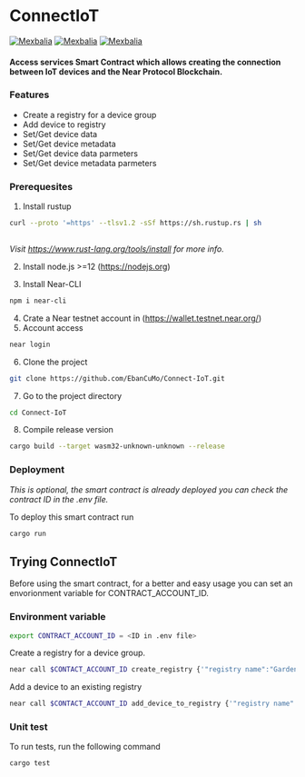 # **ConnectIoT**

[![Mexbalia](https://img.shields.io/badge/Mexbalia-ConnectIoT%20Smart%20Contract-blue)](https://mexbalia.com/connect-iot/)
[![Mexbalia](https://img.shields.io/badge/-Near%20Protocol-9cf)](https://near.org/)
[![Mexbalia](https://img.shields.io/badge/-near--sdk--rs-orange)](https://www.near-sdk.io/)

#### Access services **Smart Contract** which allows creating the **connection** between **IoT** devices and the **Near Protocol Blockchain**.


### Features

- Create a registry for a device group
- Add device to registry
- Set/Get device data
- Set/Get device metadata
- Set/Get device data parmeters
- Set/Get device metadata parmeters


### Prerequesites

1. Install rustup

```bash
curl --proto '=https' --tlsv1.2 -sSf https://sh.rustup.rs | sh
  
```

*Visit https://www.rust-lang.org/tools/install for more info.*

2. Install node.js >=12 (https://nodejs.org)
   
3. Install Near-CLI

```bash
npm i near-cli
 ```
4. Crate a Near testnet account in  (https://wallet.testnet.near.org/)
5. Account access

```bash
near login
  ```
6. Clone the project

```bash
git clone https://github.com/EbanCuMo/Connect-IoT.git
```
7. Go to the project directory

```bash
cd Connect-IoT
```
8. Compile release version
```bash
cargo build --target wasm32-unknown-unknown --release
```


### Deployment
*This is optional, the smart contract is already deployed
you can check the contract ID in the .env file.*

To deploy this smart contract run
```bash
cargo run
```


## Trying ConnectIoT

Before using the smart contract, for a better and easy usage you can set an envorionment variable 
for CONTRACT_ACCOUNT_ID.

### Environment variable

```bash
export CONTRACT_ACCOUNT_ID = <ID in .env file>
```


Create a registry for a device group.

```bash
near call $CONTACT_ACCOUNT_ID create_registry {'"registry name":"Garden"'} --acoountId OWNER_ACCOUNT_ID
```
Add a device to an existing registry

```bash
near call $CONTACT_ACCOUNT_ID add_device_to_registry {'"registry name":"Garden","device_name":"Temperature 1","description":"Thermometer in zone 1"'} --acoountId OWNER_ACCOUNT_ID
```




### Unit test

To run tests, run the following command

```bash
cargo test 
  ```